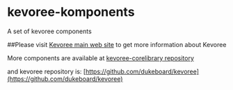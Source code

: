 kevoree-komponents
==================

A set of kevoree components

##Please visit [Kevoree main web site](http://kevoree.org/) to get more information about Kevoree

More components are available at [kevoree-corelibrary repository](https://github.com/dukeboard/kevoree-corelibrary)

and kevoree repository is: [https://github.com/dukeboard/kevoree](https://github.com/dukeboard/kevoree)

